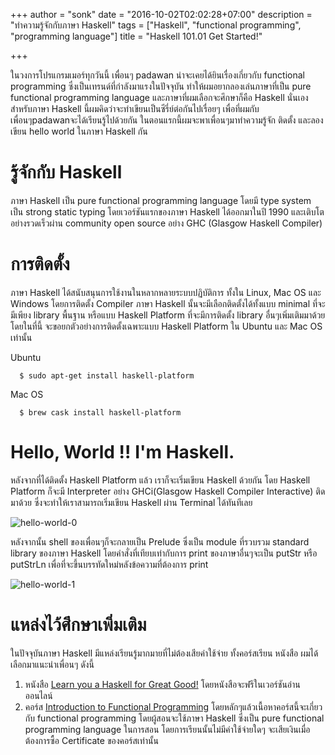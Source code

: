 +++
author = "sonk"
date = "2016-10-02T02:02:28+07:00"
description = "ทำความรู้จักกับภาษา Haskell"
tags = ["Haskell", "functional programming", "programming language"]
title = "Haskell 101.01 Get Started!"

+++

ในวงการโปรแกรมเมอร์ทุกวันนี้ เพื่อนๆ padawan น่าจะเคยได้ยินเรื่องเกี่ยวกับ functional programming ซึ่งเป็นเทรนด์ที่กำลังมาแรงในปัจจุบัน ทำให้ผมอยากลองเล่นภาษาที่เป็น pure functional programming language และภาษาที่ผมเลือกจะศึกษาก็คือ Haskell นั่นเอง
สำหรับภาษา Haskell นี้ผมคิดว่าจะทำเขียนเป็นซีรี่ย์ต่อกันไปเรื่อยๆ เพื่อที่ผมกับเพื่อนๆpadawanจะได้เรียนรู้ไปด้วยกัน
ในตอนแรกนี้ผมจะพาเพื่อนๆมาทำความรู้จัก ติดตั้ง และลองเขียน hello world ในภาษา Haskell กัน

# รู้จักกับ Haskell
ภาษา Haskell เป็น pure functional programming language โดยมี type system เป็น strong static typing
โดยเวอร์ชันแรกของภาษา Haskell ได้ออกมาในปี 1990 และเติบโตอย่างรวดเร็วผ่าน community open source อย่าง GHC (Glasgow Haskell Compiler)

# การติดตั้ง
ภาษา Haskell ได้สนับสนุนการใช้งานในหลากหลายระบบปฏิบัติการ ทั้งใน Linux, Mac OS และ Windows โดยการติดตั้ง Compiler ภาษา Haskell นั้นจะมีเลือกติดตั้งได้ทั้งแบบ minimal ที่จะมีเพียง library พื้นฐาน หรือแบบ Haskell Platform ที่จะมีการติดตั้ง library อื่นๆเพิ่มเติมมาด้วย
โดยในที่นี้ จะขอยกตัวอย่างการติดตั้งเฉพาะแบบ Haskell Platform ใน Ubuntu และ Mac OS เท่านั้น

Ubuntu

      $ sudo apt-get install haskell-platform

Mac OS

      $ brew cask install haskell-platform

# Hello, World !! I'm Haskell.
หลังจากที่ได้ติดตั้ง Haskell Platform แล้ว เราก็จะเริ่มเขียน Haskell ด้วยกัน โดย Haskell Platform ก็จะมี Interpreter อย่าง GHCi(Glasgow Haskell Compiler Interactive) ติดมาด้วย ซึ่งจะทำให้เราสามารถเริ่มเขียน Haskell ผ่าน Terminal ได้ทันทีเลย

![hello-world-0](/img/haskell/haskell-01-1.png)

หลังจากนั้น shell ของเพื่อนๆก็จะกลายเป็น Prelude ซึ่งเป็น module ที่รวบรวม standard library ของภาษา Haskell
โดยคำสั่งที่เทียบเท่ากับการ print ของภาษาอื่นๆจะเป็น putStr หรือ putStrLn เพื่อที่จะขึ้นบรรทัดใหม่หลังข้อความที่ต้องการ print

![hello-world-1](/img/haskell/haskell-01-2.png)

# แหล่งไว้ศึกษาเพิ่มเติม
ในปัจจุบันภาษา Haskell มีแหล่งเรียนรู้มากมายที่ไม่ต้องเสียค่าใช้จ่าย ทั้งคอร์สเรียน หนังสือ ผมได้เลือกมาแนะนำเพื่อนๆ ดังนี้

1.  หนังสือ [Learn you a Haskell for Great Good!](http:http://learnyouahaskell.com/) โดยหนังสือจะฟรีในเวอร์ชันอ่านออนไลน์
2.  คอร์ส [Introduction to Functional Programming](https://www.edx.org/course/introduction-functional-programming-delftx-fp101x-0) โดยหลักๆแล้วเนื้อหาคอร์สนี้จะเกี่ยวกับ functional programming โดยผู้สอนจะใช้ภาษา Haskell ซึ่งเป็น pure functional programming language ในการสอน โดยการเรียนนั้นไม่มีค่าใช้จ่ายใดๆ จะเสียเงินเมื่อต้องการซื้อ Certificate ของคอร์สเท่านั้น  
